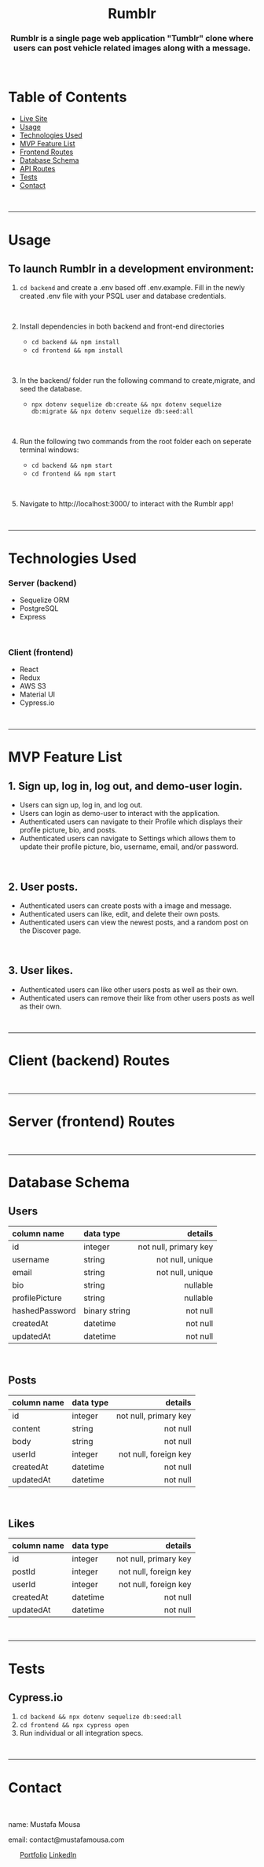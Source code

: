 <p align="center">
  <h1 align="center">Rumblr</h1>
  <h3 align="center">Rumblr is a single page web application "Tumblr" clone where users can post vehicle related images along with a message.</h3>
</p>

<br/>

# Table of Contents

- [Live Site](https://rumblr-app.herokuapp.com/)
- [Usage](#usage)
- [Technologies Used](#technologiesused)
- [MVP Feature List](#mvpfeaturelist)
- [Frontend Routes](#frontendroutes)
- [Database Schema](#databaseschema)
- [API Routes](#apiroutes)
- [Tests](#tests)
- [Contact](#contact)

<br/>

---

<a name="usage"></a>

# Usage

## To launch Rumblr in a development environment:

1.  `cd backend` and create a .env based off .env.example. Fill in the newly created .env file with your PSQL user and database credentials.

<br/>

2.  Install dependencies in both backend and front-end directories

    - `cd backend && npm install`
    - `cd frontend && npm install`

<br/>

3.  In the backend/ folder run the following command to create,migrate, and seed the database.

    - `npx dotenv sequelize db:create && npx dotenv sequelize db:migrate && npx dotenv sequelize db:seed:all`

<br/>

4.  Run the following two commands from the root folder each on seperate terminal windows:

    - `cd backend && npm start`
    - `cd frontend && npm start`

<br/>

5.  Navigate to http://localhost:3000/ to interact with the Rumblr app!

<br/>

---

<a name="technologiesused"></a>

# Technologies Used

### Server (backend)

- Sequelize ORM
- PostgreSQL
- Express

<br/>

### Client (frontend)

- React
- Redux
- AWS S3
- Material UI
- Cypress.io

<br/>

---

<a name="mvpfeaturelist" ></a>

# MVP Feature List

## 1. Sign up, log in, log out, and demo-user login.

- Users can sign up, log in, and log out.
- Users can login as demo-user to interact with the application.
- Authenticated users can navigate to their Profile which displays their profile picture, bio, and posts.
- Authenticated users can navigate to Settings which allows them to update their profile picture, bio, username, email, and/or password.

<br/>

## 2. User posts.

- Authenticated users can create posts with a image and message.
- Authenticated users can like, edit, and delete their own posts.
- Authenticated users can view the newest posts, and a random post on the Discover page.

<br/>

## 3. User likes.

- Authenticated users can like other users posts as well as their own.
- Authenticated users can remove their like from other users posts as well as their own.

<br/>

---

<a name="frontendroutes"></a>

# Client (backend) Routes

<br/>

---

<a name="apiroutes"></a>

# Server (frontend) Routes

<br/>

---

<a name="databaseschema"></a>

# Database Schema

## Users

| column name    | data type     |               details |
| :------------- | :------------ | --------------------: |
| id             | integer       | not null, primary key |
| username       | string        |      not null, unique |
| email          | string        |      not null, unique |
| bio            | string        |              nullable |
| profilePicture | string        |              nullable |
| hashedPassword | binary string |              not null |
| createdAt      | datetime      |              not null |
| updatedAt      | datetime      |              not null |

<br />

## Posts

| column name | data type |               details |
| :---------- | :-------- | --------------------: |
| id          | integer   | not null, primary key |
| content     | string    |              not null |
| body        | string    |              not null |
| userId      | integer   | not null, foreign key |
| createdAt   | datetime  |              not null |
| updatedAt   | datetime  |              not null |

<br />

## Likes

| column name | data type |               details |
| :---------- | :-------- | --------------------: |
| id          | integer   | not null, primary key |
| postId      | integer   | not null, foreign key |
| userId      | integer   | not null, foreign key |
| createdAt   | datetime  |              not null |
| updatedAt   | datetime  |              not null |

<br />

---

<a name="tests"></a>

# Tests

## Cypress.io

1. `cd backend && npx dotenv sequelize db:seed:all`
2. `cd frontend && npx cypress open`
3. Run individual or all integration specs.

<br/>

---

<a name="contact"></a>

# Contact

<br/>

<p>name: Mustafa Mousa</p>
<p>email: contact@mustafamousa.com</p>
<ul>
 <a href="http://mustafaomousa.github.io/">Portfolio</a>
 <a href="https://www.linkedin.com/in/mustafa-mousa-8b8053157/">LinkedIn</a>
</ul>

[login-screenshot]: images/login-screenshot.png
[home-page-screenshot]: images/home-page-screenshot.png
